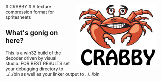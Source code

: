 
<img src="../../icon.jpg" width="256" align="right" hspace="20">
# CRABBY #
A texture compression format for spritesheets

## What's gonig on here? ##
This is a win32 build of the decoder driven by visual studio. FOR BEST RESULTS set your debugging directory to ../../bin as well as your linker output to ../../bin



